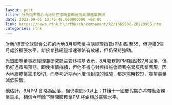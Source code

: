```yaml
---
layout: post
title: 分析指不擔心內地封控措施會顯著拖累服務業表現
date: 2022-09-05 12:46:48.000000000 +08:00
link: https://news.rthk.hk/rthk/ch/component/k2/1665588-20220905.htm
categories: rthk
---
```


財新/標普全球聯合公布的內地8月服務業採購經理指數(PMI)跌至55，但連續3個月處於擴張水平。新接業務總量增速雖略有放緩，但仍保持強勁。

光銀國際董事總經理兼研究部主管林樵基表示，8月服務業PMI雖然較7月回落，但仍好過市場預期。即使疫情持續，但他不擔心封控措施會顯著拖累服務業表現，因內地服務業需求殷切，而參考近期內地疫情封控的經驗，都是需時較短，期望盡量減低影響。

他估計，9月PMI會略為回落，但仍處於50以上；其後十一國慶假期亦將帶動服務業需求，相信今年餘下時間服務業PMI將企穩於擴張水平。
